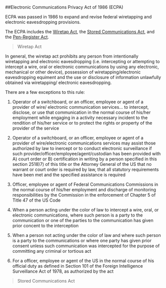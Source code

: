 ##Electronic Communications Privacy Act of 1986 (ECPA) 

ECPA was passed in 1986 to expand and revise federal wiretapping and electronic eavesdropping provisions. 

The ECPA includes the [Wiretap Act](http://www.law.cornell.edu/uscode/text/18/part-I/chapter-119), the [Stored Communications Act](http://www.law.cornell.edu/uscode/text/18/part-I/chapter-121), and the [Pen-Register Act]( http://www.law.cornell.edu/uscode/text/18/part-II/chapter-206).

>Wiretap Act

In general, the wiretap act prohibits any person from intentionally wiretapping and electronic eavesdropping (i.e. intercepting or attempting to intercept a wire, oral or electronic communications by using any electronic, mechanical or other device), possession of wiretapping/electronic eavesdropping equiment and the use or disclosure of information unlawfully obtained via wiretapping/ electronic eavesdropping. 

There are a few exceptions to this rule:
1. Operator of a switchboard, or an officer, employee or agent of a provider of wire/ electronic communication services... to intercept, disclose, or use that communication in the normal course of his/her employment while engaging in a activity necessary incident to the rendition of his/her service or to protect the rights or property of the provider of the service

2. Operator of a switchboard, or an officer, employee or agent of a provider of wire/electronic communications services may assist those authorized by law to inercept or to conduct electronic surveillance if such provider/officer/employee/agent/custodian has been provided with A) court order or B) certification in writing by a person specified in this section 2518)7) of this title or the Attorney General of the US that no warrant or court order is required by law, that all statutory requirements have been met and the specified assistance is required

3. Officer, employee or agent of Federal Communications Commissions in the normal course of his/her employment and discharge of monitoring responsibilities by the Commission in the enforcement of Chapter 5 of Title 47 of the US Code

4. When a person acting under the color of law to intercept a wire, oral, or electronic communications, where such person is a party to the communication or one of the parties to the communication has given prior concent to the interception

5. When a person not acting under the color of law and where such person is a party to the communications or where one party has given prior consent unless such communication was intercepted for the purpose of committing any criminal or tortious act

6. For a officer, employee or agent of the US in the normal course of his official duty as defined in Section 101 of the Foreign Intelligence Surveillance Act of 1978, as authorized by the act 

>Stored Communications Act
